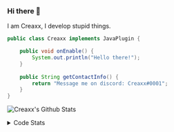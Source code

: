 ### Hi there 👋

I am Creaxx, I develop stupid things. 

```java
public class Creaxx implements JavaPlugin {

    public void onEnable() {
        System.out.println("Hello there!");
    }
    
    public String getContactInfo() {
        return "Message me on discord: Creaxx#0001";
    }
}
```

![Creaxx's Github Stats](https://github-readme-stats.vercel.app/api?username=CreaxxOG&show_icons=true&theme=dark&count_private=true)

<details>
  <summary>Code Stats</summary>

<!--START_SECTION:waka-->
![Code Time](http://img.shields.io/badge/Code%20Time-690%20hrs%2040%20mins-blue)

![Lines of code](https://img.shields.io/badge/From%20Hello%20World%20I%27ve%20Written-11%20Thousand%20lines%20of%20code-blue)

**🐱 My GitHub Data** 

> 🏆 157 Contributions in the Year 2022
 > 
> 📦 402.6 kB Used in GitHub's Storage 
 > 
> 🚫 Not Opted to Hire
 > 
> 📜 2 Public Repositories 
 > 
> 🔑 5 Private Repositories  
 > 
**I'm a Night 🦉** 

```text
🌞 Morning    13 commits     █░░░░░░░░░░░░░░░░░░░░░░░░   7.26% 
🌆 Daytime    52 commits     ███████░░░░░░░░░░░░░░░░░░   29.05% 
🌃 Evening    108 commits    ███████████████░░░░░░░░░░   60.34% 
🌙 Night      6 commits      ░░░░░░░░░░░░░░░░░░░░░░░░░   3.35%

```
📅 **I'm Most Productive on Monday** 

```text
Monday       34 commits     ████░░░░░░░░░░░░░░░░░░░░░   18.99% 
Tuesday      26 commits     ███░░░░░░░░░░░░░░░░░░░░░░   14.53% 
Wednesday    26 commits     ███░░░░░░░░░░░░░░░░░░░░░░   14.53% 
Thursday     21 commits     ███░░░░░░░░░░░░░░░░░░░░░░   11.73% 
Friday       24 commits     ███░░░░░░░░░░░░░░░░░░░░░░   13.41% 
Saturday     28 commits     ████░░░░░░░░░░░░░░░░░░░░░   15.64% 
Sunday       20 commits     ██░░░░░░░░░░░░░░░░░░░░░░░   11.17%

```


📊 **This Week I Spent My Time On** 

```text
💬 Programming Languages: 
Java                     3 hrs 54 mins       ████████████████████░░░░░   82.46% 
Kotlin                   44 mins             ████░░░░░░░░░░░░░░░░░░░░░   15.57% 
TypeScript               4 mins              ░░░░░░░░░░░░░░░░░░░░░░░░░   1.54% 
JavaScript               0 secs              ░░░░░░░░░░░░░░░░░░░░░░░░░   0.19% 
YAML                     0 secs              ░░░░░░░░░░░░░░░░░░░░░░░░░   0.13%

🔥 Editors: 
IntelliJ                 4 hrs 44 mins       █████████████████████████   100.0%

```

**I Mostly Code in Java** 

```text
Java                     5 repos             █████████████████░░░░░░░░   71.43% 
EJS                      1 repo              ███░░░░░░░░░░░░░░░░░░░░░░   14.29% 
Kotlin                   1 repo              ███░░░░░░░░░░░░░░░░░░░░░░   14.29%

```



 Last Updated on 22/06/2022 06:30:51 UTC
<!--END_SECTION:waka-->
</details>
